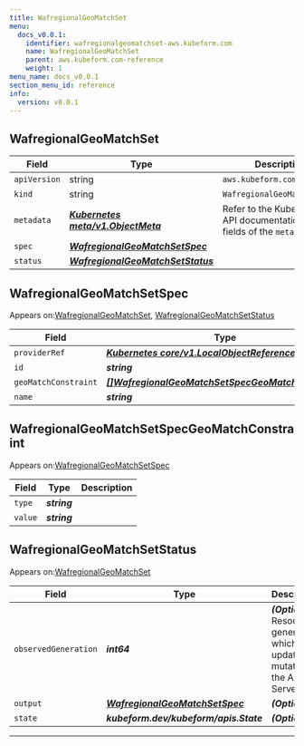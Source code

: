 ```yaml
---
title: WafregionalGeoMatchSet
menu:
  docs_v0.0.1:
    identifier: wafregionalgeomatchset-aws.kubeform.com
    name: WafregionalGeoMatchSet
    parent: aws.kubeform.com-reference
    weight: 1
menu_name: docs_v0.0.1
section_menu_id: reference
info:
  version: v0.0.1
---
```


## WafregionalGeoMatchSet
| Field | Type | Description |
| ------ | ----- | ----------- |
| `apiVersion` | string | `aws.kubeform.com/v1alpha1` |
|    `kind` | string | `WafregionalGeoMatchSet` |
| `metadata` | ***[Kubernetes meta/v1.ObjectMeta](https://kubernetes.io/docs/reference/generated/kubernetes-api/v1.13/#objectmeta-v1-meta)***|Refer to the Kubernetes API documentation for the fields of the `metadata` field.|
| `spec` | ***[WafregionalGeoMatchSetSpec](#wafregionalgeomatchsetspec)***||
| `status` | ***[WafregionalGeoMatchSetStatus](#wafregionalgeomatchsetstatus)***||
## WafregionalGeoMatchSetSpec

Appears on:[WafregionalGeoMatchSet](#wafregionalgeomatchset), [WafregionalGeoMatchSetStatus](#wafregionalgeomatchsetstatus)

| Field | Type | Description |
| ------ | ----- | ----------- |
| `providerRef` | ***[Kubernetes core/v1.LocalObjectReference](https://kubernetes.io/docs/reference/generated/kubernetes-api/v1.13/#localobjectreference-v1-core)***||
| `id` | ***string***||
| `geoMatchConstraint` | ***[[]WafregionalGeoMatchSetSpecGeoMatchConstraint](#wafregionalgeomatchsetspecgeomatchconstraint)***| ***(Optional)*** |
| `name` | ***string***||
## WafregionalGeoMatchSetSpecGeoMatchConstraint

Appears on:[WafregionalGeoMatchSetSpec](#wafregionalgeomatchsetspec)

| Field | Type | Description |
| ------ | ----- | ----------- |
| `type` | ***string***||
| `value` | ***string***||
## WafregionalGeoMatchSetStatus

Appears on:[WafregionalGeoMatchSet](#wafregionalgeomatchset)

| Field | Type | Description |
| ------ | ----- | ----------- |
| `observedGeneration` | ***int64***| ***(Optional)*** Resource generation, which is updated on mutation by the API Server.|
| `output` | ***[WafregionalGeoMatchSetSpec](#wafregionalgeomatchsetspec)***| ***(Optional)*** |
| `state` | ***kubeform.dev/kubeform/apis.State***| ***(Optional)*** |
---
